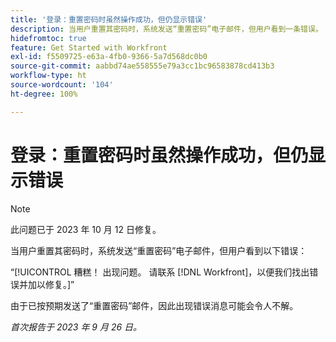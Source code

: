 ```yaml
---
title: '登录：重置密码时虽然操作成功，但仍显示错误'
description: 当用户重置其密码时，系统发送“重置密码”电子邮件，但用户看到一条错误。
hidefromtoc: true
feature: Get Started with Workfront
exl-id: f5509725-e63a-4fb0-9366-5a7d568dc0b0
source-git-commit: aabbd74ae558555e79a3cc1bc96583878cd413b3
workflow-type: ht
source-wordcount: '104'
ht-degree: 100%

---
```


# 登录：重置密码时虽然操作成功，但仍显示错误

>[!NOTE]
>
>此问题已于 2023 年 10 月 12 日修复。

当用户重置其密码时，系统发送“重置密码”电子邮件，但用户看到以下错误：

“[!UICONTROL 糟糕！ 出现问题。 请联系 [!DNL Workfront]，以便我们找出错误并加以修复。]”

由于已按预期发送了“重置密码”邮件，因此出现错误消息可能会令人不解。

_首次报告于 2023 年 9 月 26 日。_
